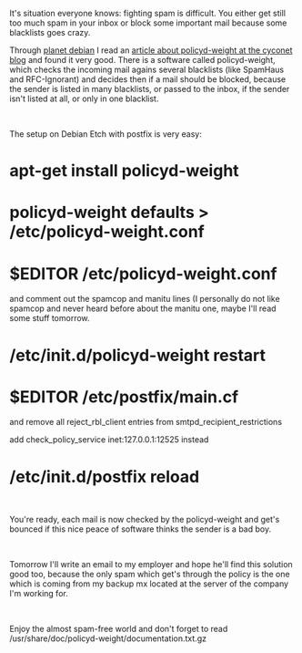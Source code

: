 <html><body><p>It's situation everyone knows: fighting spam is difficult. You either get still too much spam in your inbox or block some important mail because some blacklists goes crazy.<br>

Through <a href="http://planet.debian.net">planet debian</a> I read an <a href="http://blog.waja.info/2006/12/15/reduce-spam-significant/">article about policyd-weight at the cyconet blog</a> and found it very good. There is a software called policyd-weight, which checks the incoming mail agains several blacklists (like SpamHaus and RFC-Ignorant) and decides then if a mail should be blocked, because the sender is listed in many blacklists, or passed to the inbox, if the sender isn't listed at all, or only in one blacklist.<br>

<br>

The setup on Debian Etch with postfix is very easy:<br>

# apt-get install policyd-weight<br>

# policyd-weight defaults &gt; /etc/policyd-weight.conf<br>

# $EDITOR /etc/policyd-weight.conf<br>

and comment out the spamcop and manitu lines (I personally do not like spamcop and never heard before about the manitu one, maybe I'll read some stuff tomorrow.<br>

# /etc/init.d/policyd-weight restart<br>

# $EDITOR /etc/postfix/main.cf<br>

and remove all reject_rbl_client entries from smtpd_recipient_restrictions<br>

add check_policy_service inet:127.0.0.1:12525 instead<br>

# /etc/init.d/postfix reload<br>

<br>

You're ready, each mail is now checked by the policyd-weight and get's bounced if this nice peace of software thinks the sender is a bad boy.<br>

<br>

Tomorrow I'll write an email to my employer and hope he'll find this solution good too, because the only spam which get's through the policy is the one which is coming from my backup mx located at the server of the company I'm working for.<br>

<br>

Enjoy the almost spam-free world and don't forget to read /usr/share/doc/policyd-weight/documentation.txt.gz</p></body></html>